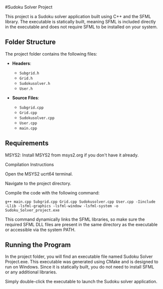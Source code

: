 #Sudoku Solver Project

This project is a Sudoku solver application built using C++ and the SFML library. The executable is statically built, meaning SFML is included directly in the executable and does not require SFML to be installed on your system.

## Folder Structure

The project folder contains the following files:

- **Headers**:
  - `Subgrid.h`
  - `Grid.h`
  - `Sudokusolver.h`
  - `User.h`

- **Source Files**:
  - `Subgrid.cpp`
  - `Grid.cpp`
  - `Sudokusolver.cpp`
  - `User.cpp`
  - `main.cpp`

## Requirements

MSYS2: Install MSYS2 from msys2.org if you don't have it already.

Compilation Instructions

Open the MSYS2 ucrt64 terminal.

Navigate to the project directory.

Compile the code with the following command:

```
g++ main.cpp Subgrid.cpp Grid.cpp Sudokusolver.cpp User.cpp -Iinclude -Llib -lsfml-graphics -lsfml-window -lsfml-system -o Sudoku_Solver_project.exe
```

This command dynamically links the SFML libraries, so make sure the required SFML DLL files are present in the same directory as the executable or accessible via the system PATH.

## Running the Program

In the project folder, you will find an executable file named Sudoku Solver Project.exe. This executable was generated using CMake and is designed to run on Windows. Since it is statically built, you do not need to install SFML or any additional libraries.

Simply double-click the executable to launch the Sudoku solver application.

